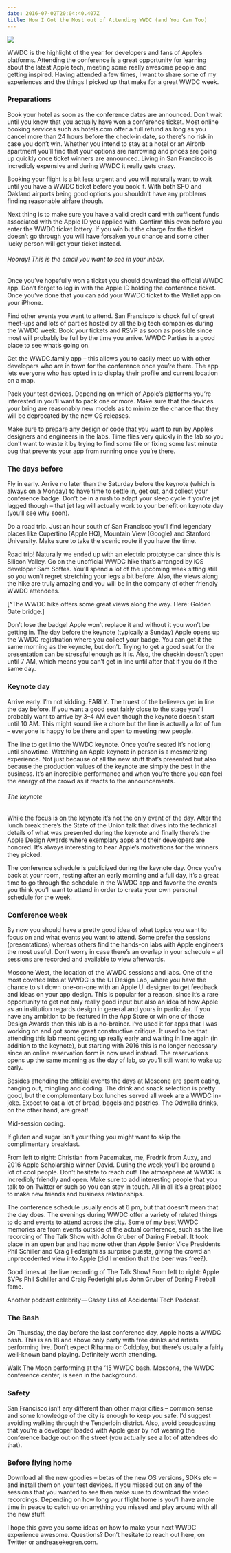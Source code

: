 ```yaml
---
date: 2016-07-02T20:04:40.407Z
title: How I Got the Most out of Attending WWDC (and You Can Too)
---
```


![](/images/WWDC.jpeg)

WWDC is the highlight of the year for developers and fans of Apple’s platforms. Attending the conference is a great opportunity for learning about the latest Apple tech, meeting some really awesome people and getting inspired. Having attended a few times, I want to share some of my experiences and the things I picked up that make for a great WWDC week.


### Preparations

Book your hotel as soon as the conference dates are announced. Don’t wait until you know that you actually have won a conference ticket. Most online booking services such as hotels.com offer a full refund as long as you cancel more than 24 hours before the check-in date, so there’s no risk in case you don’t win. Whether you intend to stay at a hotel or an Airbnb apartment you’ll find that your options are narrowing and prices are going up quickly once ticket winners are announced. Living in San Francisco is incredibly expensive and during WWDC it really gets crazy.

Booking your flight is a bit less urgent and you will naturally want to wait until you have a WWDC ticket before you book it. With both SFO and Oakland airports being good options you shouldn’t have any problems finding reasonable airfare though.

Next thing is to make sure you have a valid credit card with sufficent funds associated with the Apple ID you applied with. Confirm this even before you enter the WWDC ticket lottery. If you win but the charge for the ticket doesn’t go through you will have forsaken your chance and some other lucky person will get your ticket instead.


###### Hooray! This is the email you want to see in your inbox.
Once you’ve hopefully won a ticket you should download the official WWDC app. Don’t forget to log in with the Apple ID holding the conference ticket. Once you’ve done that you can add your WWDC ticket to the Wallet app on your iPhone.

Find other events you want to attend. San Francisco is chock full of great meet-ups and lots of parties hosted by all the big tech companies during the WWDC week. Book your tickets and RSVP as soon as possible since most will probably be full by the time you arrive. WWDC Parties is a good place to see what’s going on.

Get the WWDC.family app – this allows you to easily meet up with other developers who are in town for the conference once you’re there. The app lets everyone who has opted in to display their profile and current location on a map.

Pack your test devices. Depending on which of Apple’s platforms you’re interested in you’ll want to pack one or more. Make sure that the devices your bring are reasonably new models as to minimize the chance that they will be deprecated by the new OS releases.

Make sure to prepare any design or code that you want to run by Apple’s designers and engineers in the labs. Time flies very quickly in the lab so you don’t want to waste it by trying to find some file or fixing some last minute bug that prevents your app from running once you’re there.

### The days before

Fly in early. Arrive no later than the Saturday before the keynote (which is always on a Monday) to have time to settle in, get out, and collect your conference badge. Don’t be in a rush to adapt your sleep cycle if you’re jet lagged though – that jet lag will actually work to your benefit on keynote day (you’ll see why soon).

Do a road trip. Just an hour south of San Francisco you’ll find legendary places like Cupertino (Apple HQ), Mountain View (Google) and Stanford University. Make sure to take the scenic route if you have the time.


Road trip! Naturally we ended up with an electric prototype car since this is Silicon Valley.
Go on the unofficial WWDC hike that’s arranged by iOS developer Sam Soffes. You’ll spend a lot of the upcoming week sitting still so you won’t regret stretching your legs a bit before. Also, the views along the hike are truly amazing and you will be in the company of other friendly WWDC attendees.


[^The WWDC hike offers some great views along the way. Here: Golden Gate bridge.]

Don’t lose the badge! Apple won’t replace it and without it you won’t be getting in.
The day before the keynote (typically a Sunday) Apple opens up the WWDC registration where you collect your badge. You can get it the same morning as the keynote, but don’t. Trying to get a good seat for the presentation can be stressful enough as it is. Also, the checkin doesn’t open until 7 AM, which means you can’t get in line until after that if you do it the same day.

### Keynote day

Arrive early. I’m not kidding. EARLY. The truest of the believers get in line the day before. If you want a good seat fairly close to the stage you’ll probably want to arrive by 3–4 AM even though the keynote doesn’t start until 10 AM. This might sound like a chore but the line is actually a lot of fun – everyone is happy to be there and open to meeting new people.

The line to get into the WWDC keynote.
Once you’re seated it’s not long until showtime. Watching an Apple keynote in person is a mesmerizing experience. Not just because of all the new stuff that’s presented but also because the production values of the keynote are simply the best in the business. It’s an incredible performance and when you’re there you can feel the energy of the crowd as it reacts to the announcements.

###### The keynote
While the focus is on the keynote it’s not the only event of the day. After the lunch break there’s the State of the Union talk that dives into the technical details of what was presented during the keynote and finally there’s the Apple Design Awards where exemplary apps and their developers are honored. It’s always interesting to hear Apple’s motivations for the winners they picked.

The conference schedule is publicized during the keynote day. Once you’re back at your room, resting after an early morning and a full day, it’s a great time to go through the schedule in the WWDC app and favorite the events you think you’ll want to attend in order to create your own personal schedule for the week.

### Conference week

By now you should have a pretty good idea of what topics you want to focus on and what events you want to attend. Some prefer the sessions (presentations) whereas others find the hands-on labs with Apple engineers the most useful. Don’t worry in case there’s an overlap in your schedule – all sessions are recorded and available to view afterwards.


Moscone West, the location of the WWDC sessions and labs.
One of the most coveted labs at WWDC is the UI Design Lab, where you have the chance to sit down one-on-one with an Apple UI designer to get feedback and ideas on your app design. This is popular for a reason, since it’s a rare opportunity to get not only really good input but also an idea of how Apple as an institution regards design in general and yours in particular. If you have any ambition to be featured in the App Store or win one of those Design Awards then this lab is a no-brainer. I’ve used it for apps that I was working on and got some great constructive critique. It used to be that attending this lab meant getting up really early and waiting in line again (in addition to the keynote), but starting with 2016 this is no longer necessary since an online reservation form is now used instead. The reservations opens up the same morning as the day of lab, so you’ll still want to wake up early.

Besides attending the official events the days at Moscone are spent eating, hanging out, mingling and coding. The drink and snack selection is pretty good, but the complementary box lunches served all week are a WWDC in-joke. Expect to eat a lot of bread, bagels and pastries. The Odwalla drinks, on the other hand, are great!


Mid-session coding.

If gluten and sugar isn’t your thing you might want to skip the complimentary breakfast.

From left to right: Christian from Pacemaker, me, Fredrik from Auxy, and 2016 Apple Scholarship winner David.
During the week you’ll be around a lot of cool people. Don’t hesitate to reach out! The atmosphere at WWDC is incredibly friendly and open. Make sure to add interesting people that you talk to on Twitter or such so you can stay in touch. All in all it’s a great place to make new friends and business relationships.

The conference schedule usually ends at 6 pm, but that doesn’t mean that the day does. The evenings during WWDC offer a variety of related things to do and events to attend across the city. Some of my best WWDC memories are from events outside of the actual conference, such as the live recording of The Talk Show with John Gruber of Daring Fireball. It took place in an open bar and had none other than Apple Senior Vice Presidents Phil Schiller and Craig Federighi as surprise guests, giving the crowd an unprecedented view into Apple (did I mention that the beer was free?).

Good times at the live recording of The Talk Show! From left to right: Apple SVPs Phil Schiller and Craig Federighi plus John Gruber of Daring Fireball fame.

Another podcast celebrity — Casey Liss of Accidental Tech Podcast.

### The Bash

On Thursday, the day before the last conference day, Apple hosts a WWDC bash. This is an 18 and above only party with free drinks and artists performing live. Don’t expect Rihanna or Coldplay, but there’s usually a fairly well-known band playing. Definitely worth attending.


Walk The Moon performing at the ’15 WWDC bash. Moscone, the WWDC conference center, is seen in the background.

### Safety

San Francisco isn’t any different than other major cities – common sense and some knowledge of the city is enough to keep you safe. I’d suggest avoiding walking through the Tenderloin district. Also, avoid broadcasting that you’re a developer loaded with Apple gear by not wearing the conference badge out on the street (you actually see a lot of attendees do that).

### Before flying home

Download all the new goodies – betas of the new OS versions, SDKs etc – and install them on your test devices. If you missed out on any of the sessions that you wanted to see then make sure to download the video recordings. Depending on how long your flight home is you’ll have ample time in peace to catch up on anything you missed and play around with all the new stuff.



I hope this gave you some ideas on how to make your next WWDC experience awesome. Questions? Don’t hesitate to reach out here, on Twitter or andreasekegren.com.